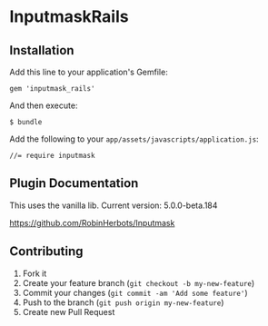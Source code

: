 # InputmaskRails

## Installation

Add this line to your application's Gemfile:

    gem 'inputmask_rails'

And then execute:

    $ bundle

Add the following to your `app/assets/javascripts/application.js`:

    //= require inputmask

## Plugin Documentation
This uses the vanilla lib.
Current version: 5.0.0-beta.184

https://github.com/RobinHerbots/Inputmask

## Contributing

1. Fork it
2. Create your feature branch (`git checkout -b my-new-feature`)
3. Commit your changes (`git commit -am 'Add some feature'`)
4. Push to the branch (`git push origin my-new-feature`)
5. Create new Pull Request
